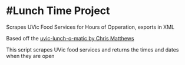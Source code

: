 #Lunch Time Project
================

Scrapes UVic Food Services for Hours of Opperation, exports in XML


Based off the [uvic-lunch-o-matic by Chris Matthews](https://github.com/cmatthew/uvic-lunch-o-matic)

This script scrapes UVic food services and returns the times and dates when they are open 
